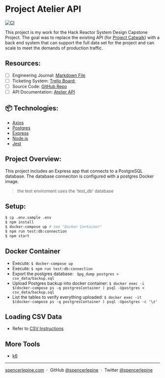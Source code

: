 # Project Atelier API

[![CI](https://github.com/sdc-bareminimum/project-catwalk-related-service/actions/workflows/main.yml/badge.svg?branch=main)](https://github.com/sdc-bareminimum/project-catwalk-related-service/actions/workflows/main.yml)

This project is my work for the Hack Reactor System Design Capstone Project. The goal was to replace the existing API (for [Project Catwalk](https://github.com/fec-bareminimum/project-catwalk)) with a back end system that can support the full data set for the project and can scale to meet the demands of production traffic.

## Resources:

- [ ] Engineering Journal: [Markdown File](resources/JOURNAL.md)
- [ ] Ticketing System: [Trello Board:](https://trello.com/b/Ua5qkKmA/trello-system-design-capstone)
- [ ] Source Code: [GitHub Repo](https://github.com/sdc-bareminimum/project-catwalk-related-service)
- [ ] API Documentation: [Atelier API](https://gist.github.com/trentgoing/d69849d6c16b82d279ffc4ecd127f49f)

## 📦 Technologies:

- [Axios](https://www.npmjs.com/package/axios)
- [Postgres](https://www.postgresql.org/)
- [Express](https://expressjs.com/)
- [Node.js](https://nodejs.org/en/)
- [Jest](https://jestjs.io/)

## Project Overview:

This project includes an Express app that connects to a PostgreSQL database. The database conneciton is configured with a postgres Docker image.

> the test enviroment uses the 'test_db' database

## Setup:

```sh
$ cp .env.sample .env
$ npm install
$ docker-compose up # see "Docker Container"
$ npm run test:db:connection
$ npm start
```

## Docker Container

- Execute: `$ docker-compose up`
- Execute: `$ npm run test:db:connection`
- Export the postgres database: ` $pg_dump postgres > csv_data/backup.sql`
- Upload Postgres backup into docker container:
  `$ docker exec -i $(docker-compose ps -q postgresContainer ) psql -Upostgres < csv_data/backup.sql`
- List the tables to verify everything uploaded:
  `$ docker exec -it $(docker-compose ps -q postgresContainer ) psql -Upostgres -c '\z'`

## Loading CSV Data

- Refer to [CSV Instructions](csv_data/README.md)

## More Tools

- [k6](https://k6.io/)

---

[spencerlepine.com](https://www.spencerlepine.com) &nbsp;&middot;&nbsp; GitHub [@spencerlepine](https://github.com/spencerlepine) &nbsp;&middot;&nbsp; Twitter [@spencerlepine](http://twitter.com/spencerlepine)
